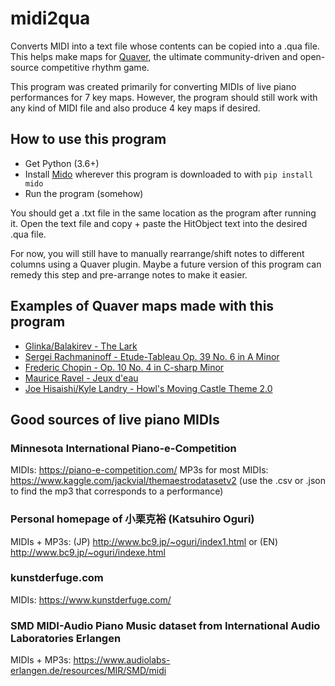 # midi2qua
Converts MIDI into a text file whose contents can be copied into a .qua file. This helps make maps for [Quaver](https://github.com/Quaver), the ultimate community-driven and open-source competitive rhythm game.

This program was created primarily for converting MIDIs of live piano performances for 7 key maps. However, the program should still work with any kind of MIDI file and also produce 4 key maps if desired.

## How to use this program
* Get Python (3.6+)
* Install [Mido](https://mido.readthedocs.io/en/latest/) wherever this program is downloaded to with `pip install mido`
* Run the program (somehow)

You should get a .txt file in the same location as the program after running it. Open the text file and copy + paste the HitObject text into the desired .qua file.

For now, you will still have to manually rearrange/shift notes to different columns using a Quaver plugin. Maybe a future version of this program can remedy this step and pre-arrange notes to make it easier. 

## Examples of Quaver maps made with this program
- [Glinka/Balakirev - The Lark](https://quavergame.com/mapset/9136)
- [Sergei Rachmaninoff - Etude-Tableau Op. 39 No. 6 in A Minor](https://quavergame.com/mapset/9377)
- [Frederic Chopin - Op. 10 No. 4 in C-sharp Minor](https://quavergame.com/mapset/11405)
- [Maurice Ravel - Jeux d'eau](https://quavergame.com/mapset/11945)
- [Joe Hisaishi/Kyle Landry - Howl's Moving Castle Theme 2.0](https://quavergame.com/mapset/12245)

## Good sources of live piano MIDIs
### Minnesota International Piano-e-Competition
MIDIs: https://piano-e-competition.com/
MP3s for most MIDIs: https://www.kaggle.com/jackvial/themaestrodatasetv2 (use the .csv or .json to find the mp3 that corresponds to a performance)
### Personal homepage of 小栗克裕 (Katsuhiro Oguri)
MIDIs + MP3s: (JP) http://www.bc9.jp/~oguri/index1.html or (EN) http://www.bc9.jp/~oguri/indexe.html
### kunstderfuge.com
MIDIs: https://www.kunstderfuge.com/
### SMD MIDI-Audio Piano Music dataset from International Audio Laboratories Erlangen
MIDIs + MP3s: https://www.audiolabs-erlangen.de/resources/MIR/SMD/midi
